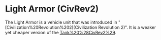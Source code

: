 # Light Armor (CivRev2)

The Light Armor is a vehicle unit that was introduced in "[Civilization%20Revolution%202](Civilization Revolution 2)". It is a weaker yet cheaper version of the [Tank%20%28CivRev2%29](Tank).